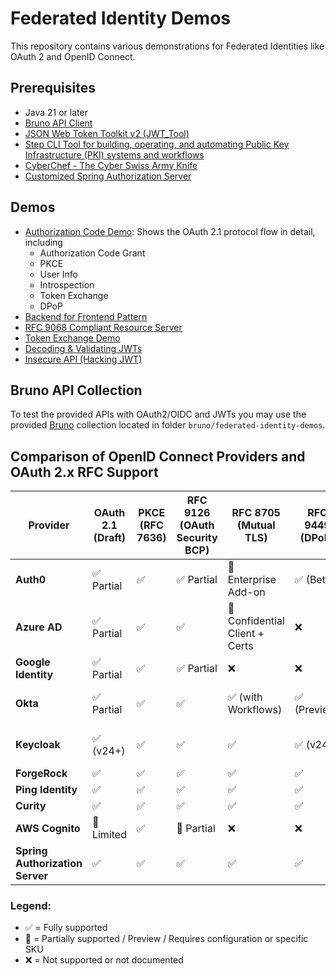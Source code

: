 # Federated Identity Demos

This repository contains various demonstrations for Federated Identities like OAuth 2 and OpenID Connect.

## Prerequisites

* Java 21 or later
* [Bruno API Client](https://www.usebruno.com)
* [JSON Web Token Toolkit v2 (JWT_Tool)](https://github.com/ticarpi/jwt_tool)
* [Step CLI Tool for building, operating, and automating Public Key Infrastructure (PKI) systems and workflows](https://github.com/smallstep/cli)
* [CyberChef - The Cyber Swiss Army Knife](https://gchq.github.io/CyberChef/)
* [Customized Spring Authorization Server](https://github.com/andifalk/custom-spring-authorization-server)

## Demos

* [Authorization Code Demo](auth-code-demo/README.md): Shows the OAuth 2.1 protocol flow in detail, including
  * Authorization Code Grant
  * PKCE
  * User Info
  * Introspection
  * Token Exchange
  * DPoP
* [Backend for Frontend Pattern](backend-for-frontend/README.md)
* [RFC 9068 Compliant Resource Server](rfc-9068-resource-server/README.md)
* [Token Exchange Demo](token-exchange/README.md)
* [Decoding & Validating JWTs](decode-validate-jwt/README.md)
* [Insecure API (Hacking JWT)](insecure-api/README.md)

## Bruno API Collection

To test the provided APIs with OAuth2/OIDC and JWTs you may use the provided [Bruno]() collection located in folder `bruno/federated-identity-demos`.

## Comparison of OpenID Connect Providers and OAuth 2.x RFC Support

| Provider                        | OAuth 2.1 (Draft) | PKCE (RFC 7636) | RFC 9126 (OAuth Security BCP) | RFC 8705 (Mutual TLS)          | RFC 9449 (DPoP) | RFC 8725 (JWT BCP) | RFC 9068 (JWT Profile for Access Tokens) | RFC 8693 (Token Exchange)   |
|---------------------------------|-------------------|-----------------|-------------------------------|--------------------------------|-----------------|--------------------|------------------------------------------|-----------------------------|
| **Auth0**                       | ✅ Partial         | ✅               | ✅ Partial                     | 🔶 Enterprise Add-on           | ✅ (Beta)        | ✅                  | 🔶 (Experimental)                        | 🔶 (Beta via Rules/Hooks)   |
| **Azure AD**                    | ✅ Partial         | ✅               | ✅                             | 🔶 Confidential Client + Certs | ❌               | ✅                  | ❌                                        | 🔶 (Entra ID - Limited)     |
| **Google Identity**             | ✅ Partial         | ✅               | ✅ Partial                     | ❌                              | ❌               | ✅                  | ❌                                        | ❌                           |
| **Okta**                        | ✅ Partial         | ✅               | ✅                             | ✅ (with Workflows)             | ✅ (Preview)     | ✅                  | 🔶 (Preview for APIs)                    | 🔶 (Some API Gateways only) |
| **Keycloak**                    | ✅ (v24+)          | ✅               | ✅                             | ✅                              | ✅ (v24+)        | ✅                  | ✅ (via config)                           | ✅ (via Identity Brokering)  |
| **ForgeRock**                   | ✅                 | ✅               | ✅                             | ✅                              | ✅               | ✅                  | ✅                                        | ✅                           |
| **Ping Identity**               | ✅                 | ✅               | ✅                             | ✅                              | ✅               | ✅                  | ✅                                        | ✅                           |
| **Curity**                      | ✅                 | ✅               | ✅                             | ✅                              | ✅               | ✅                  | ✅                                        | ✅                           |
| **AWS Cognito**                 | 🔶 Limited        | ✅               | 🔶 Partial                    | ❌                              | ❌               | ✅                  | ❌                                        | ❌                           |
| **Spring Authorization Server** | ✅                 | ✅               | ✅                             | ✅                              | ✅               | ✅                  | ✅                                        | ✅                           |

### Legend:
- ✅ = Fully supported
- 🔶 = Partially supported / Preview / Requires configuration or specific SKU
- ❌ = Not supported or not documented